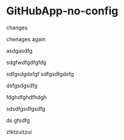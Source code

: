 # GitHubApp-no-config


changes


chenages again

asdgasdfg

sdgfwdfgdfgfdg



sdfgsdgdsfgf
sdfgsdfgdsfg


dsfgsdgsdfg

fdghdfghdfhdgh

sdsdfgsdfgsdfg


ds
gfsdfg

ztktzuitzui
